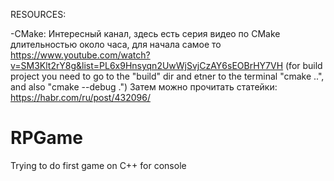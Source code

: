 RESOURCES:

-CMake:
Интересный канал, здесь есть серия видео по CMake длительностью около часа, для начала самое то
https://www.youtube.com/watch?v=SM3Klt2rY8g&list=PL6x9Hnsyqn2UwWjSvjCzAY6sEOBrHY7VH
(for build project you need to go to the "build" dir and etner to the terminal "cmake ..", and also "cmake --debug .")
Затем можно прочитать статейки:
https://habr.com/ru/post/432096/

# RPGame

Trying to do first game on C++ for console
